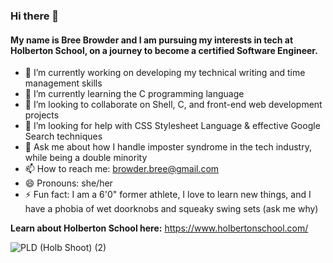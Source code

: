 ### Hi there 👋

#### My name is Bree Browder and I am pursuing my interests in tech at Holberton School, on a journey to become a certified Software Engineer.

- 🔭 I’m currently working on developing my technical writing and time management skills
- 🌱 I’m currently learning the C programming language
- 👯 I’m looking to collaborate on Shell, C, and front-end web development projects
- 🤔 I’m looking for help with CSS Stylesheet Language & effective Google Search techniques
- 💬 Ask me about how I handle imposter syndrome in the tech industry, while being a double minority
- 📫 How to reach me: browder.bree@gmail.com
- 😄 Pronouns: she/her
- ⚡ Fun fact: I am a 6'0" former athlete, I love to learn new things, and I have a phobia of wet doorknobs and squeaky swing sets (ask me why)

**Learn about Holberton School here:** https://www.holbertonschool.com/

![PLD (Holb Shoot) (2)](https://user-images.githubusercontent.com/58611397/109464069-ae37b180-7a2b-11eb-9b98-1e2f0d4a34dc.jpg)




